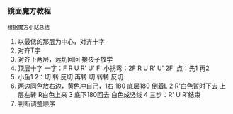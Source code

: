 ### 镜面魔方教程
    根据魔方小站总结
1. 以最低的那层为中心，对齐十字
2. 对齐T字
3. 对齐下两层，远切回回 接孩子放学
4. 顶层十字 一字：F R U R' U' F' 小拐弯：2F R U R' U' 2F' 点：先1 再2
5. 小鱼1 2：切 转 反切 再转 切 转转 反切
6. 两边同色放右边，黄色冲自己，1右 180 底层180  倒着L 2 R'白色暂时下去 上层左转  R白色上来 3 底下180回去 白色成竖线 4 三步：R' U R'结束
7. 判断调整顺序  